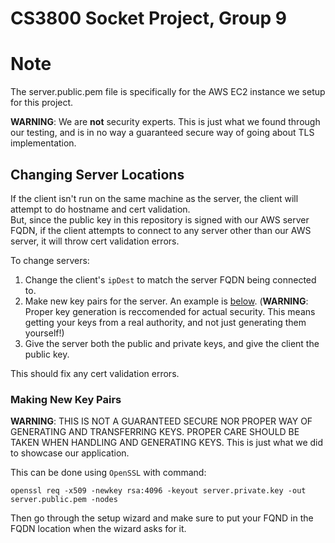 # CS3800 Socket Project, Group 9

# Note
The server.public.pem file is specifically for the AWS EC2 instance we setup for this project.

**WARNING**: We are **not** security experts. This is just what we found through our testing, and is in no way a guaranteed secure way of going about TLS implementation.

## Changing Server Locations
If the client isn't run on the same machine as the server, the client will attempt to do hostname and cert validation.<br>
But, since the public key in this repository is signed with our AWS server FQDN, if the client attempts to connect to any server other than our AWS server, it will throw cert validation errors.

To change servers:
 1. Change the client's `ipDest` to match the server FQDN being connected to.
 2. Make new key pairs for the server. An example is [below](#Making-New-Key-Pairs). (**WARNING**: Proper key generation is reccomended for actual security. This means getting your keys from a real authority, and not just generating them yourself!)
 3. Give the server both the public and private keys, and give the client the public key.

This should fix any cert validation errors.

### Making New Key Pairs

**WARNING**: THIS IS NOT A GUARANTEED SECURE NOR PROPER WAY OF GENERATING AND TRANSFERRING KEYS. PROPER CARE SHOULD BE TAKEN WHEN HANDLING AND GENERATING KEYS.
This is just what we did to showcase our application.

This can be done using `OpenSSL` with command:
```
openssl req -x509 -newkey rsa:4096 -keyout server.private.key -out server.public.pem -nodes
```
Then go through the setup wizard and make sure to put your FQND in the FQDN location when the wizard asks for it.